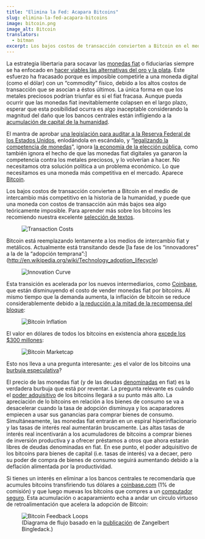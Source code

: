 ```yaml
---
title: "Elimina la Fed: Acapara Bitcoins"
slug: elimina-la-fed-acapara-bitcoins
image: bitcoin.png
image_alt: Bitcoin
translators:
  - bitman
excerpt: Los bajos costos de transacción convierten a Bitcoin en el medio de intercambio más competitivo en la historia de la humanidad, y puede que una moneda con costos de transacción aún más bajos sea algo teóricamente imposible.
---
```


La estrategia libertaria para socavar las [monedas fiat](https://es.wikipedia.org/wiki/Dinero_fiduciario) o fiduciarias siempre se ha enfocado en [hacer viables las alternativas del oro y la plata](http://constitution.org/mon/greenspan_gold.htm). Este esfuerzo ha fracasado porque es imposible competirle a una moneda digital (como el dólar) con un “commodity” físico, debido a los altos costos de transacción que se asocian a éstos últimos. La única forma en que los metales preciosos podrían triunfar es si el fiat fracasa. Aunque pueda ocurrir que las monedas fiat inevitablemente colapsen en el largo plazo, esperar que esta posibilidad ocurra es algo inaceptable considerando la magnitud del daño que los bancos centrales están infligiendo a la [acumulación de capital de la humanidad](http://mises.org/efandi/ch4.asp).

El mantra de aprobar [una legislación para auditar a la Reserva Federal de los Estados Unidos](http://en.wikipedia.org/wiki/Federal_Reserve_Transparency_Act), enlodándola en escándalo, y “[legalizando la competencia de monedas](http://www.freedomworks.org/blog/jborowski/legalize-competing-currencies)”, ignora [la economía de la elección pública](http://es.wikipedia.org/wiki/Teor%C3%ADa_de_la_elecci%C3%B3n_p%C3%BAblica), como también ignora el hecho de que las monedas fiat digitales ya ganaron la competencia contra los metales preciosos, y lo volverían a hacer. No necesitamos otra solución política a un problema económico. Lo que necesitamos es una moneda más competitiva en el mercado. Aparece [Bitcoin](http://es.wikipedia.org/wiki/Bitcoin).

Los bajos costos de transacción convierten a Bitcoin en el medio de intercambio más competitivo en la historia de la humanidad, y puede que una moneda con costos de transacción aún más bajos sea algo teóricamente imposible. Para aprender más sobre los bitcoins les recomiendo nuestra excelente [selección de textos](http://themisescircle.org/blog/2013/01/25/a-bitcoin-reader/).

<figure>
  <img src="/static/img/mempool/end-the-fed-hoard-bitcoins/transactioncosts.jpg" alt="Transaction Costs" />
</figure>

Bitcoin está reemplazando lentamente a los medios de intercambio fiat y metálicos. Actualmente está transitando desde [la fase de los “innovadores” a la de la “adopción temprana”:] (http://en.wikipedia.org/wiki/Technology_adoption_lifecycle)

<figure>
  <img src="/static/img/mempool/end-the-fed-hoard-bitcoins/innovationcurve.jpg" alt="Innovation Curve" />
</figure>

Esta transición es acelerada por los nuevos intermediarios, como [Coinbase](https://coinbase.com/about), que están disminuyendo el costo de vender monedas fiat por bitcoins. Al mismo tiempo que la demanda aumenta, la inflación de bitcoin se reduce considerablemente debido a [la reducción a la mitad de la recompensa del bloque](http://bitcoinmagazine.com/block-reward-halving-a-guide/):

<figure>
  <img src="/static/img/mempool/end-the-fed-hoard-bitcoins/Bitcoin-Inflation.png" alt="Bitcoin Inflation" />
</figure>

El valor en dólares de todos los bitcoins en existencia ahora [excede los $300 millones](https://blockchain.info/charts/market-cap):

<figure>
  <img src="/static/img/mempool/end-the-fed-hoard-bitcoins/marketcap.jpg" alt="Bitcoin Marketcap" />
</figure>

Esto nos lleva a una pregunta interesante: ¿es el valor de los bitcoins una [burbuja especulativa](http://es.wikipedia.org/wiki/Burbuja_econ%C3%B3mica)?

El precio de las monedas fiat (y de las deudas [denominadas](http://www.investopedia.com/terms/d/denomination.asp) en fiat) es la verdadera burbuja que está por reventar. La pregunta relevante es cuándo el [poder adquisitivo](http://es.wikipedia.org/wiki/Poder_adquisitivo) de los bitcoins llegará a su punto más alto. La apreciación de lo bitcoins en relación a los bienes de consumo se va a desacelerar cuando la tasa de adopción disminuya y los acaparadores empiecen a usar sus ganancias para comprar bienes de consumo. Simultáneamente, las monedas fiat entrarán en un espiral hiperinflacionario y las tasas de interés real aumentarán bruscamente. Las altas tasas de interés real incentivarán a los acumuladores de bitcoins a comprar bienes de inversión productiva y a ofrecer préstamos a otros que ahora estarán libres de deudas denominadas en fiat. En ese punto, el poder adquisitivo de los bitcoins para bienes de capital (i.e. tasas de interés) va a decaer, pero su poder de compra de bienes de consumo seguirá aumentando debido a la deflación alimentada por la productividad.

Si tienes un interés en eliminar a los bancos centrales te recomendaría que acumules bitcoins transfiriendo tus dólares a [coinbase.com](http://www.coinbase.com) (1% de comisión) y que luego muevas los bitcoins que compres a un [computador seguro](https://en.bitcoin.it/wiki/Securing_your_wallet). Esta acumulación o acaparamiento echa a andar un circulo virtuoso de retroalimentación que acelera la adopción de Bitcoin:

<figure>
  <img src="/static/img/mempool/end-the-fed-hoard-bitcoins/bitcoinfeedbackloops.jpg" alt="Bitcoin Feedback Loops" />
  <figcaption>(Diagrama de flujo basado en la <a href="https://bitcointalk.org/index.php?topic=144911.0">publicación</a> de Zangelbert Bingledack.)</figcaption>
</figure>

<!-- Auto-update: 2025-10-11T09:34:48.950202 -->
